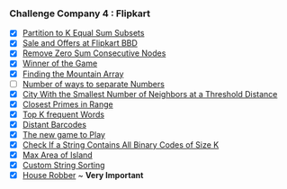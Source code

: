 ### Challenge Company 4 : Flipkart
- [x] [Partition to K Equal Sum Subsets](https://leetcode.com/problems/partition-to-k-equal-sum-subsets/)
- [x] [Sale and Offers at Flipkart BBD](https://leetcode.com/problems/shopping-offers/)
- [x] [Remove Zero Sum Consecutive Nodes](https://leetcode.com/problems/remove-zero-sum-consecutive-nodes-from-linked-list/)
- [x] [Winner of the Game](https://leetcode.com/problems/find-the-winner-of-the-circular-game/)
- [x] [Finding the Mountain Array](https://leetcode.com/problems/find-in-mountain-array/)
- [ ] [Number of ways to separate Numbers](https://leetcode.com/problems/number-of-ways-to-separate-numbers/)
- [x] [City With the Smallest Number of Neighbors at a Threshold Distance](https://leetcode.com/problems/find-the-city-with-the-smallest-number-of-neighbors-at-a-threshold-distance/)
- [x] [Closest Primes in Range](https://leetcode.com/problems/closest-prime-numbers-in-range/)
- [x] [Top K frequent Words](https://leetcode.com/problems/top-k-frequent-words/)
- [x] [Distant Barcodes](https://leetcode.com/problems/distant-barcodes/)
- [x] [The new game to Play](https://leetcode.com/problems/new-21-game/)
- [x] [Check If a String Contains All Binary Codes of Size K](https://leetcode.com/problems/check-if-a-string-contains-all-binary-codes-of-size-k/)
- [x] [Max Area of Island](https://leetcode.com/problems/max-area-of-island/)
- [x] [Custom String Sorting](https://leetcode.com/problems/custom-sort-string/)
- [x] [House Robber](https://leetcode.com/problems/house-robber-iii/) ~ **Very Important**
